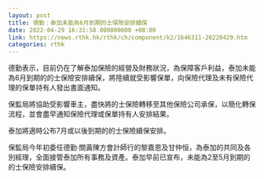 ```yaml
---
layout: post
title: 德勤：泰加未能為6月到期的士保險安排續保
date: 2022-04-29 16:31:58.000000000 +08:00
link: https://news.rthk.hk/rthk/ch/component/k2/1646311-20220429.htm
categories: rthk
---
```


德勤表示，目前仍在了解泰加保險的經營及財務狀況，為保障客戶利益，泰加未能為6月到期的的士保險安排續保，將陸續就受影響保單，向保險代理及未有保險代理的保單持有人發出書面通知。

保監局將協助受影響車主，盡快將的士保險轉移至其他保險公司承保，以簡化轉保流程，並會盡早通知保險代理或保單持有人安排結果。

泰加將適時公布7月或以後到期的的士保險續保安排。

保監局今年初委任德勤‧關黃陳方會計師行的黎嘉恩及甘仲恒，為泰加的共同及各別經理，全面接管泰加所有事務及資產。泰加早前已宣布，未能為2至5月到期的的士保險安排續保。
